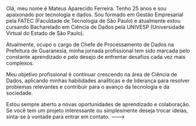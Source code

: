 Olá, meu nome é Mateus Aparecido Ferreira. 
Tenho 25 anos e sou apaixonado por tecnologia e dados. 
Sou formado em Gestão Empresarial pela FATEC (Faculdade de Tecnologia de São Paulo) e atualmente estou cursando Bacharelado em Ciência de Dados pela UNIVESP (Universidade Virtual do Estado de São Paulo).

Atualmente, ocupo o cargo de Chefe de Processamento de Dados na Prefeitura de Guaranesia,
minha jornada profissional tem sido marcada pelo constante aprendizado e pelo desejo de enfrentar desafios cada vez mais complexos.

Meu objetivo profissional é continuar crescendo na área de Ciência de Dados, aplicando minhas habilidades analíticas e de liderança para resolver problemas relevantes e contribuir para o avanço da tecnologia e da sociedade.

Estou sempre aberto a novas oportunidades de aprendizado e colaboração. Se você tem um projeto interessante ou simplesmente deseja trocar ideias, sinta-se à vontade para entrar em contato.
--->
